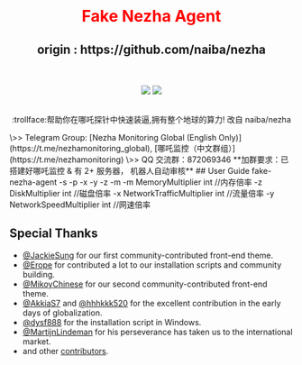 <div align="center">
  <br>
  <h1 align="center" style="color:red"> Fake Nezha Agent</h1>
  <h2>origin :  https://github.com/naiba/nezha</h2>
  <br><br>
<img src="https://img.shields.io/github/v/release/dysf888/fake-nezha-agent?color=brightgreen&label=Fake-Nezha-Agent&style=for-the-badge&logo=github">&nbsp;<img src="https://img.shields.io/badge/Installer-v0.0.1-brightgreen?style=for-the-badge&logo=linux">
  <br>
  <br>
  <p>:trollface:帮助你在哪吒探针中快速装逼,拥有整个地球的算力! 改自 naiba/nezha</b></p>
</div>
\>> Telegram Group: [Nezha Monitoring Global (English Only)](https://t.me/nezhamonitoring_global), [哪吒监控（中文群组）](https://t.me/nezhamonitoring)
\>> QQ 交流群：872069346 **加群要求：已搭建好哪吒监控 & 有 2+ 服务器， 机器人自动审核**
## User Guide
fake-nezha-agent -s  -p  -x  -y  -z  -m 
-m	MemoryMultiplier         int    //内存倍率
-z	DiskMultiplier           int    //磁盘倍率
-x	NetworkTrafficMultiplier int    //流量倍率
-y	NetworkSpeedMultiplier   int    //网速倍率

## Special Thanks

- [@JackieSung](https://github.com/JackieSung4ev) for our first community-contributed front-end theme.
- [@Erope](https://github.com/Erope) for contributed a lot to our installation scripts and community building.
- [@MikoyChinese](https://github.com/MikoyChinese) for our second community-contributed front-end theme.
- [@AkkiaS7](https://github.com/AkkiaS7) and [@hhhkkk520](https://github.com/hhhkkk520) for the excellent contribution in the early days of globalization.
- [@dysf888](https://github.com/dysf888) for the installation script in Windows.
- [@MartijnLindeman](https://github.com/MartijnLindeman) for his perseverance has taken us to the international market.
- and other [contributors](https://github.com/naiba/nezha/graphs/contributors).
